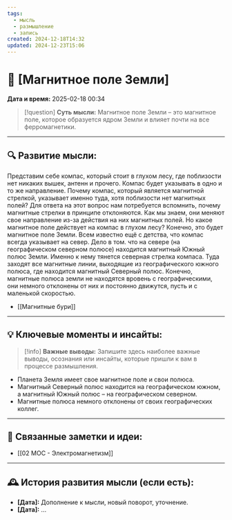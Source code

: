 ```yaml
---
tags:
  - мысль
  - размышление
  - запись
created: 2024-12-18T14:32
updated: 2024-12-23T15:06
---
```


# 💭  [Магнитное поле Земли]

**Дата и время:** 2025-02-18 00:34

> [!question] **Суть мысли:**
> Магнитное поле Земли – это магнитное поле, которое образуется ядром Земли и влияет почти на все ферромагнетики.

---

## 🔍 Развитие мысли:

Представим себе компас, который стоит в глухом лесу, где поблизости нет никаких вышек, антенн и прочего. Компас будет указывать в одно и то же направление. Почему компас, который является магнитной стрелкой, указывает именно туда, хотя поблизости нет магнитных полей? 
Для ответа на этот вопрос нам потребуется вспомнить, почему магнитные стрелки в принципе отклоняются. Как мы знаем, они меняют свое направление из-за действия на них магнитных полей. Но какое магнитное поле действует на компас в глухом лесу? 
Конечно, это будет магнитное поле Земли. Всем известно ещё с детства, что компас всегда указывает на север. Дело в том. что на севере (на географическом северном полюсе) находится магнитный Южный полюс Земли. Именно к нему тянется северная стрелка компаса. Туда заходят все магнитные линии, выходящие из географического южного полюса, где находится магнитный Северный полюс.
Конечно, магнитные полюса земли не находятся вровень с географическими, они немного отклонены от них и постоянно движутся, пусть и с маленькой скоростью.

- [[Магнитные бури]]

---

## 💡 Ключевые моменты и инсайты:

> [!info] **Важные выводы:**
> Запишите здесь наиболее важные выводы, осознания или инсайты, которые пришли к вам в процессе размышления.

- Планета Земля имеет свое магнитное поле и свои полюса.
- Магнитный Северный полюс находится на географическом южном, а магнитный Южный полюс – на географическом северном. 
- Магнитные полюса немного отклонены от своих географических коллег.

---

## 🔄 Связанные заметки и идеи:

- [[02 МОС - Электромагнетизм]]

---

## 🕰️ История развития мысли (если есть):

* **[Дата]:**  Дополнение к мысли, новый поворот, уточнение.
* **[Дата]:**  ...